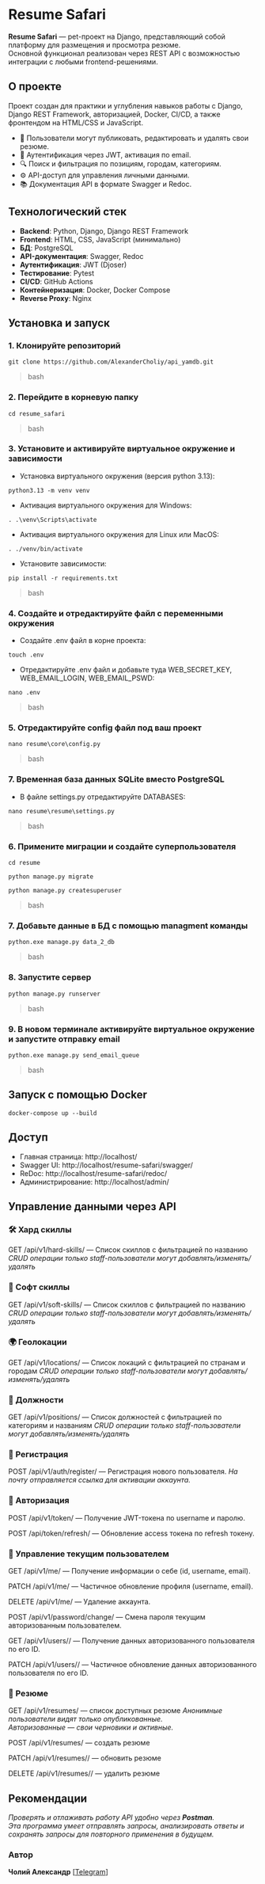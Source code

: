 # Resume Safari

**Resume Safari** — pet-проект на Django, представляющий собой платформу для размещения и просмотра резюме.\
Основной функционал реализован через REST API с возможностью интеграции с любыми frontend-решениями.


## О проекте

Проект создан для практики и углубления навыков работы с Django, Django REST Framework, авторизацией, Docker, CI/CD, а также фронтендом на HTML/CSS и JavaScript.

- 📄 Пользователи могут публиковать, редактировать и удалять свои резюме.
- 🔐 Аутентификация через JWT, активация по email.
- 🔍 Поиск и фильтрация по позициям, городам, категориям.
- ⚙️ API-доступ для управления личными данными.
- 📚 Документация API в формате Swagger и Redoc.


## Технологический стек

- **Backend**: Python, Django, Django REST Framework
- **Frontend**: HTML, CSS, JavaScript (минимально)
- **БД**: PostgreSQL
- **API-документация**: Swagger, Redoc
- **Аутентификация**: JWT (Djoser)
- **Тестирование**: Pytest
- **CI/CD**: GitHub Actions
- **Контейнеризация**: Docker, Docker Compose
- **Reverse Proxy**: Nginx

  
## Установка и запуск

### 1. Клонируйте репозиторий
```
git clone https://github.com/AlexanderCholiy/api_yamdb.git
```
> bash
### 2. Перейдите в корневую папку
```
cd resume_safari
```
> bash
### 3. Установите и активируйте виртуальное окружение и зависимости
- Установка виртуального окружения (версия python 3.13):
```
python3.13 -m venv venv
```
- Активация виртуального окружения для Windows:
```
. .\venv\Scripts\activate
```
- Активация виртуального окружения для Linux или MacOS:
```
. ./venv/bin/activate
```
- Установите зависимости:
```
pip install -r requirements.txt
```
> bash
### 4. Создайте и отредактируйте файл с переменными окружения
- Создайте .env файл в корне проекта:
```
touch .env
```
- Отредактируйте .env файл и добавьте туда WEB_SECRET_KEY, WEB_EMAIL_LOGIN, WEB_EMAIL_PSWD:
```
nano .env
```
> bash
### 5. Отредактируйте config файл под ваш проект
```
nano resume\core\config.py
```
> bash
### 7. Временная база данных SQLite вместо PostgreSQL
- В файле settings.py отредактируйте DATABASES:
```
nano resume\resume\settings.py
```
> bash
### 6. Примените миграции и создайте суперпользователя
```
cd resume
```
```
python manage.py migrate
```
```
python manage.py createsuperuser
```
> bash
### 7. Добавьте данные в БД с помощью managment команды
```
python.exe manage.py data_2_db
```
> bash
### 8. Запустите сервер
```
python manage.py runserver
```
> bash
### 9. В новом терминале активируйте виртуальное окружение и запустите отправку email
```
python.exe manage.py send_email_queue
```
> bash

## Запуск с помощью Docker
```
docker-compose up --build
```


## Доступ
- Главная страница: http://localhost/
- Swagger UI: http://localhost/resume-safari/swagger/
- ReDoc: http://localhost/resume-safari/redoc/
- Администрирование: http://localhost/admin/


## Управление данными через API

### 🛠 Хард скиллы
GET /api/v1/hard-skills/ — Список скиллов c фильтрацией по названию
_CRUD операции только staff-пользователи могут добавлять/изменять/удалять_

### 🌿 Софт скиллы
GET /api/v1/soft-skills/ — Список скиллов c фильтрацией по названию
_CRUD операции только staff-пользователи могут добавлять/изменять/удалять_

### 🌍 Геолокации
GET /api/v1/locations/ — Список локаций с фильтрацией по странам и городам
_CRUD операции только staff-пользователи могут добавлять/изменять/удалять_

### 💼 Должности
GET /api/v1/positions/ — Список должностей с фильтрацией по категориям и названиям
_CRUD операции только staff-пользователи могут добавлять/изменять/удалять_

### 📧 Регистрация
POST /api/v1/auth/register/ — Регистрация нового пользователя.
_На почту отправляется ссылка для активации аккаунта._

### 🔐 Авторизация
POST /api/v1/token/ — Получение JWT-токена по username и паролю.

POST /api/token/refresh/ — Обновление access токена по refresh токену.

### 👤 Управление текущим пользователем
GET	/api/v1/me/ — Получение информации о себе (id, username, email).

PATCH	/api/v1/me/ — Частичное обновление профиля (username, email).

DELETE	/api/v1/me/ — Удаление аккаунта.

POST /api/v1/password/change/ — Смена пароля текущим авторизованным пользователем.

GET	/api/v1/users/<id>/ — Получение данных авторизованного пользователя по его ID.

PATCH	/api/v1/users/<id>/ — Частичное обновление данных авторизованного пользователя по его ID.

### 📃 Резюме
GET /api/v1/resumes/ — список доступных резюме
_Анонимные пользователи видят только опубликованные._\
_Авторизованные — свои черновики и активные._

POST /api/v1/resumes/ — создать резюме

PATCH /api/v1/resumes/<slug>/ — обновить резюме

DELETE /api/v1/resumes/<slug>/ — удалить резюме


## Рекомендации
_Проверять и отлаживать работу API удобно через **Postman**._\
_Эта программа умеет отправлять запросы, анализировать ответы и сохранять запросы для повторного применения в будущем._


### Автор
**Чолий Александр** [[Telegram](https://t.me/alexander_choliy)]
